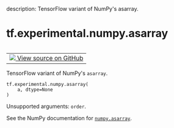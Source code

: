description: TensorFlow variant of NumPy's asarray.

<div itemscope itemtype="http://developers.google.com/ReferenceObject">
<meta itemprop="name" content="tf.experimental.numpy.asarray" />
<meta itemprop="path" content="Stable" />
</div>

# tf.experimental.numpy.asarray

<!-- Insert buttons and diff -->

<table class="tfo-notebook-buttons tfo-api nocontent" align="left">
<td>
  <a target="_blank" href="https://github.com/tensorflow/tensorflow/blob/r2.4/tensorflow/python/ops/numpy_ops/np_array_ops.py#L240-L246">
    <img src="https://www.tensorflow.org/images/GitHub-Mark-32px.png" />
    View source on GitHub
  </a>
</td>
</table>



TensorFlow variant of NumPy's `asarray`.

<pre class="devsite-click-to-copy prettyprint lang-py tfo-signature-link">
<code>tf.experimental.numpy.asarray(
    a, dtype=None
)
</code></pre>



<!-- Placeholder for "Used in" -->

Unsupported arguments: `order`.

See the NumPy documentation for [`numpy.asarray`](https://numpy.org/doc/1.16/reference/generated/numpy.asarray.html).